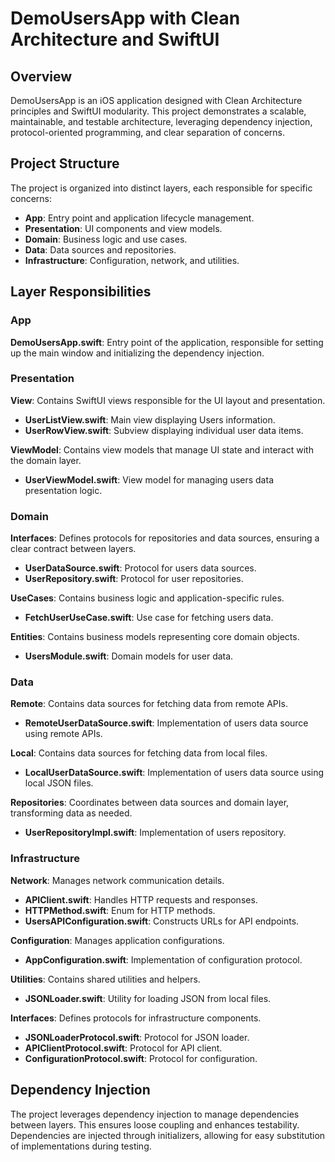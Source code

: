 # DemoUsersApp with Clean Architecture and SwiftUI

## Overview

  DemoUsersApp is an iOS application designed with Clean Architecture principles and SwiftUI modularity. This project demonstrates a scalable, maintainable, and testable architecture, leveraging dependency injection, protocol-oriented programming, and clear separation of concerns.

## Project Structure

The project is organized into distinct layers, each responsible for specific concerns:

- **App**: Entry point and application lifecycle management.
- **Presentation**: UI components and view models.
- **Domain**: Business logic and use cases.
- **Data**: Data sources and repositories.
- **Infrastructure**: Configuration, network, and utilities.


## Layer Responsibilities

### App

**DemoUsersApp.swift**: Entry point of the application, responsible for setting up the main window and initializing the dependency injection.

### Presentation

**View**: Contains SwiftUI views responsible for the UI layout and presentation.

- **UserListView.swift**: Main view displaying Users information.
- **UserRowView.swift**: Subview displaying individual user data items.

**ViewModel**: Contains view models that manage UI state and interact with the domain layer.

- **UserViewModel.swift**: View model for managing users data presentation logic.

### Domain

**Interfaces**: Defines protocols for repositories and data sources, ensuring a clear contract between layers.

- **UserDataSource.swift**: Protocol for users data sources.
- **UserRepository.swift**: Protocol for user repositories.

**UseCases**: Contains business logic and application-specific rules.

- **FetchUserUseCase.swift**: Use case for fetching users data.

**Entities**: Contains business models representing core domain objects.

- **UsersModule.swift**: Domain models for user data.

### Data

**Remote**: Contains data sources for fetching data from remote APIs.

- **RemoteUserDataSource.swift**: Implementation of users data source using remote APIs.

**Local**: Contains data sources for fetching data from local files.

- **LocalUserDataSource.swift**: Implementation of users data source using local JSON files.

**Repositories**: Coordinates between data sources and domain layer, transforming data as needed.

- **UserRepositoryImpl.swift**: Implementation of users repository.

### Infrastructure

**Network**: Manages network communication details.

- **APIClient.swift**: Handles HTTP requests and responses.
- **HTTPMethod.swift**: Enum for HTTP methods.
- **UsersAPIConfiguration.swift**: Constructs URLs for API endpoints.

**Configuration**: Manages application configurations.

- **AppConfiguration.swift**: Implementation of configuration protocol.

**Utilities**: Contains shared utilities and helpers.

- **JSONLoader.swift**: Utility for loading JSON from local files.

**Interfaces**: Defines protocols for infrastructure components.

- **JSONLoaderProtocol.swift**: Protocol for JSON loader.
- **APIClientProtocol.swift**: Protocol for API client.
- **ConfigurationProtocol.swift**: Protocol for configuration.

## Dependency Injection

The project leverages dependency injection to manage dependencies between layers. This ensures loose coupling and enhances testability. Dependencies are injected through initializers, allowing for easy substitution of implementations during testing.

